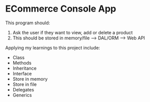 # ECommerce Console App

This program should:
1. Ask the user if they want to view, add or delete a product
2. This should be stored in memory/file --> DAL/ORM --> Web API

Applying my learnings to this project include:
- Class
- Methods
- Inheritance
- Interface
- Store in memory
- Store in file
- Delegates
- Generics

